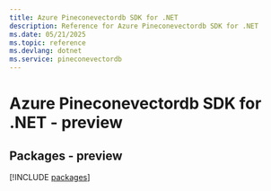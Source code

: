```yaml
---
title: Azure Pineconevectordb SDK for .NET
description: Reference for Azure Pineconevectordb SDK for .NET
ms.date: 05/21/2025
ms.topic: reference
ms.devlang: dotnet
ms.service: pineconevectordb
---
```

# Azure Pineconevectordb SDK for .NET - preview
## Packages - preview
[!INCLUDE [packages](pineconevectordb-index.md)]